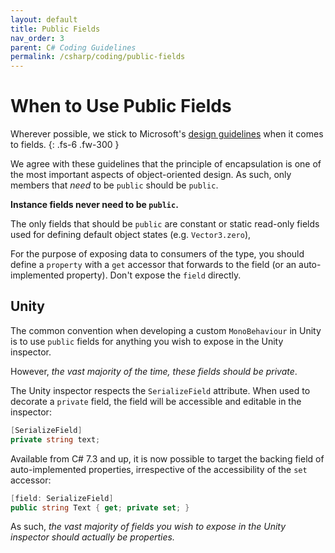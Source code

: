 ```yaml
---
layout: default
title: Public Fields
nav_order: 3
parent: C# Coding Guidelines
permalink: /csharp/coding/public-fields
---
```


# When to Use Public Fields
Wherever possible, we stick to Microsoft's [design guidelines](https://docs.microsoft.com/en-us/dotnet/standard/design-guidelines/field) when it comes to fields.
{: .fs-6 .fw-300 }

We agree with these guidelines that the principle of encapsulation is one of the most important aspects of object-oriented design.
As such, only members that _need_ to be `public` should be `public`.

**Instance fields never need to be `public`.**

The only fields that should be `public` are constant or static read-only fields used for defining default object states (e.g. `Vector3.zero`), 

For the purpose of exposing data to consumers of the type, you should define a `property` with a `get` accessor that forwards to the field (or an auto-implemented property).
Don't expose the `field` directly.

## Unity
The common convention when developing a custom `MonoBehaviour` in Unity is to use `public` fields for anything you wish to expose in the Unity inspector.

However, *the vast majority of the time, these fields should be private*.

The Unity inspector respects the `SerializeField` attribute. When used to decorate a `private` field, the field will be accessible and editable in the inspector:

```cs
[SerializeField]
private string text;
```

Available from C# 7.3 and up, it is now possible to target the backing field of auto-implemented properties, irrespective of the accessibility of the `set` accessor:
```cs
[field: SerializeField]
public string Text { get; private set; }
```

As such, *the vast majority of fields you wish to expose in the Unity inspector should actually be properties.*

